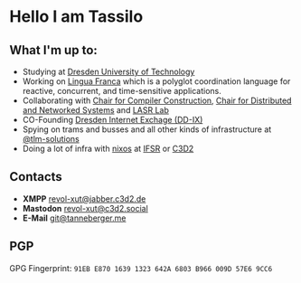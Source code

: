 # Hello I am Tassilo

## What I'm up to:
- Studying at [Dresden University of Technology](https://cs.tu-dresden.de)
- Working on [Lingua Franca](https://lf-lang.org) which is a polyglot coordination language for reactive, concurrent, and time-sensitive applications.
- Collaborating with [Chair for Compiler Construction](https://cfaed.tu-dresden.de/ccc-about), [Chair for Distributed and Networked Systems](https://netd.cs.tu-dresden.de) and [LASR Lab](https://lasr.org)
- CO-Founding [Dresden Internet Exchage (DD-IX)](https://dd-ix.net)
- Spying on trams and busses and all other kinds of infrastructure at [@tlm-solutions](https://map.tlm.solutions)
- Doing a lot of infra with [nixos](https://nixos.org) at [IFSR](https://ifsr.de) or [C3D2](https://c3d2.de)

## Contacts

- **XMPP** [revol-xut@jabber.c3d2.de]()
- **Mastodon** [revol-xut@c3d2.social](https://c3d2.social/@revol_xut)
- **E-Mail** <git@tanneberger.me>

## PGP
GPG Fingerprint: `91EB E870 1639 1323 642A 6803 B966 009D 57E6 9CC6`

